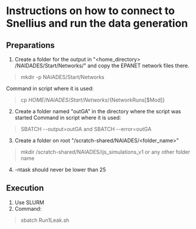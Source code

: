 # Instructions on how to connect to Snellius and run the data generation


## Preparations
1. Create a folder for the output in "<home_directory>
/NAIDADES/Start/Networks/" and copy the EPANET network files there.
>  mkdir -p NAIADES/Start/Networks

Command in script where it is used:
>  cp $HOME/NAIADES/Start/Networks/${NetworkRuns[$Mod]}
  
2. Create a folder named "outGA" in the directory where the script was started 
Command in script where it is used:
> SBATCH --output=outGA and SBATCH --error=outGA

3. Create a folder on root "/scratch-shared/NAIADES/<folder_name>"
> mkdir /scratch-shared/NAIADES/ijs_simulations_v1 or any other folder name
4. -ntask should never be lower than 25

## Execution
1. Use SLURM
2. Command:
> sbatch Run1Leak.sh